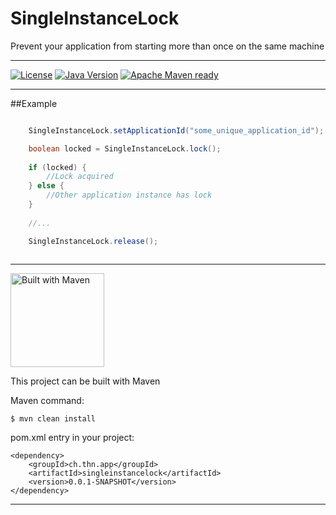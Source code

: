 # SingleInstanceLock
Prevent your application from starting more than once on the same machine


---


[![License](http://img.shields.io/badge/License-Apache_v2.0-802879.svg)](http://www.apache.org/licenses/LICENSE-2.0.html)
[![Java Version](http://img.shields.io/badge/Java-1.6%2B-2E6CB8.svg)](https://java.com)
[![Apache Maven ready](http://img.shields.io/badge/Apache_Maven_ready-3.3.9%2B-FF6804.svg)](https://maven.apache.org/)


---






##Example

```Java

	SingleInstanceLock.setApplicationId("some_unique_application_id");

    boolean locked = SingleInstanceLock.lock();
    
    if (locked) {
    	//Lock acquired
    } else {
    	//Other application instance has lock
    }
    
    //...

    SingleInstanceLock.release();
    
```



---


<img src="http://maven.apache.org/images/maven-logo-black-on-white.png" alt="Built with Maven" width="150">

This project can be built with Maven

Maven command:
```
$ mvn clean install
```

pom.xml entry in your project:
```
<dependency>
	<groupId>ch.thn.app</groupId>
	<artifactId>singleinstancelock</artifactId>
	<version>0.0.1-SNAPSHOT</version>
</dependency>
```

---

